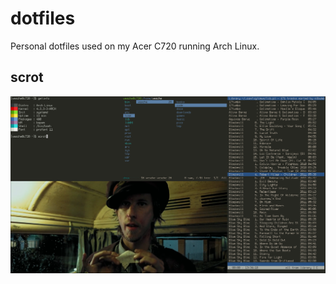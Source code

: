 # dotfiles

Personal dotfiles used on my Acer C720 running Arch Linux.

## scrot

![scrot](scrot.png)

